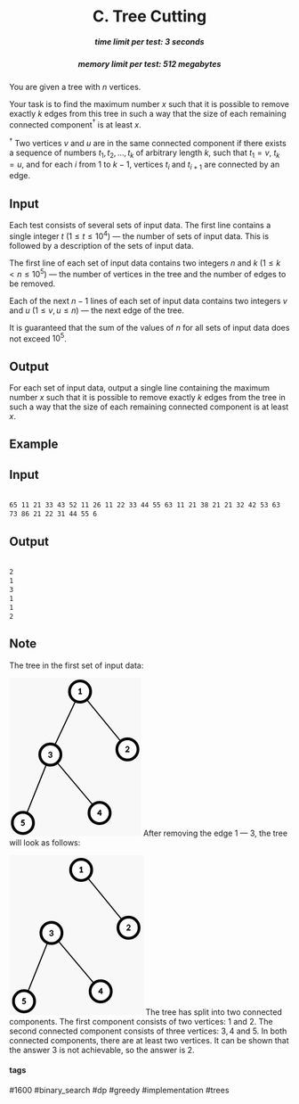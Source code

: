 <h1 style='text-align: center;'> C. Tree Cutting</h1>

<h5 style='text-align: center;'>time limit per test: 3 seconds</h5>
<h5 style='text-align: center;'>memory limit per test: 512 megabytes</h5>

You are given a tree with $n$ vertices.

Your task is to find the maximum number $x$ such that it is possible to remove exactly $k$ edges from this tree in such a way that the size of each remaining connected component$^{\dagger}$ is at least $x$.

$^{\dagger}$ Two vertices $v$ and $u$ are in the same connected component if there exists a sequence of numbers $t_1, t_2, \ldots, t_k$ of arbitrary length $k$, such that $t_1 = v$, $t_k = u$, and for each $i$ from $1$ to $k - 1$, vertices $t_i$ and $t_{i+1}$ are connected by an edge.

## Input

Each test consists of several sets of input data. The first line contains a single integer $t$ ($1 \le t \le 10^4$) — the number of sets of input data. This is followed by a description of the sets of input data.

The first line of each set of input data contains two integers $n$ and $k$ ($1 \le k < n \le 10^5$) — the number of vertices in the tree and the number of edges to be removed.

Each of the next $n - 1$ lines of each set of input data contains two integers $v$ and $u$ ($1 \le v, u \le n$) — the next edge of the tree.

It is guaranteed that the sum of the values of $n$ for all sets of input data does not exceed $10^5$.

## Output

For each set of input data, output a single line containing the maximum number $x$ such that it is possible to remove exactly $k$ edges from the tree in such a way that the size of each remaining connected component is at least $x$.

## Example

## Input


```

65 11 21 33 43 52 11 26 11 22 33 44 55 63 11 21 38 21 21 32 42 53 63 73 86 21 22 31 44 55 6
```
## Output


```

2
1
3
1
1
2

```
## Note

The tree in the first set of input data:

 ![](images/6267925127de4d26c592c2c57670592afafea67f.png) After removing the edge $1$ — $3$, the tree will look as follows:

 ![](images/eff5a8cc21edcc08b4151404be9a4b84afd18bdd.png) The tree has split into two connected components. The first component consists of two vertices: $1$ and $2$. The second connected component consists of three vertices: $3, 4$ and $5$. In both connected components, there are at least two vertices. It can be shown that the answer $3$ is not achievable, so the answer is $2$.



#### tags 

#1600 #binary_search #dp #greedy #implementation #trees 